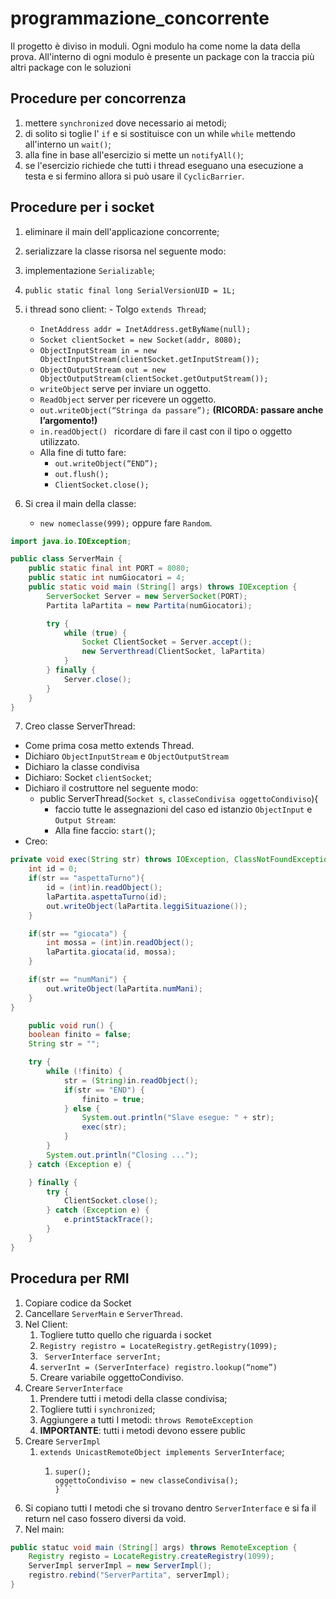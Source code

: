 # programmazione_concorrente

Il progetto è diviso in moduli.
Ogni modulo ha come nome la data della prova.
All'interno di ogni modulo è presente un package con la traccia più altri package con le soluzioni

## Procedure per concorrenza

1. mettere `synchronized` dove necessario ai metodi;
2. di solito si toglie l' `if` e si sostituisce con un while `while` mettendo all'interno un `wait()`;
3. alla fine in base all'esercizio si mette un `notifyAll()`;
4. se l'esercizio richiede che tutti i thread eseguano una esecuzione a testa e si fermino allora si può usare il `CyclicBarrier`.

## Procedure per i socket

1. eliminare il main dell'applicazione concorrente;

2. serializzare la classe risorsa nel seguente modo:

3. implementazione `Serializable`;

4. `public static final long SerialVersionUID = 1L;`

5. i thread sono client: - Tolgo `extends Thread`;
   - `InetAddress addr = InetAddress.getByName(null);`
   - `Socket clientSocket = new Socket(addr, 8080);`
   - `ObjectInputStream in = new ObjectInputStream(clientSocket.getInputStream());`
   - `ObjectOutputStream out = new ObjectOutputStream(clientSocket.getOutputStream());`
   - `writeObject` serve per inviare un oggetto.
   - `ReadObject` server per ricevere un oggetto.
   - `out.writeObject(“Stringa da passare”);` **(RICORDA: passare anche l’argomento!)**
   - `in.readObject() ` ricordare di fare il cast con il tipo o oggetto utilizzato.
   - Alla fine di tutto fare:
     - `out.writeObject(“END”);`
     - `out.flush();`
     - `ClientSocket.close();`
6. Si crea il main della classe:
   - `new nomeclasse(999);` oppure fare `Random`.

```java
import java.io.IOException;

public class ServerMain {
    public static final int PORT = 8080;
    public static int numGiocatori = 4;
    public static void main (String[] args) throws IOException {
        ServerSocket Server = new ServerSocket(PORT);
        Partita laPartita = new Partita(numGiocatori);

        try {
            while (true) {
                Socket ClientSocket = Server.accept();
                new Serverthread(ClientSocket, laPartita)
            }
        } finally {
            Server.close();
        }
    }
}
```

7. Creo classe ServerThread:

- Come prima cosa metto extends Thread.
- Dichiaro `ObjectInputStream` e `ObjectOutputStream`
- Dichiaro la classe condivisa
- Dichiaro: Socket `clientSocket`;
- Dichiaro il costruttore nel seguente modo:
  - public ServerThread(`Socket s`, `classeCondivisa oggettoCondiviso`){
    - faccio tutte le assegnazioni del caso ed istanzio `ObjectInput` e `Output Stream`:
    - Alla fine faccio: `start()`;
- Creo:

```java
private void exec(String str) throws IOException, ClassNotFoundException {
	int id = 0;
	if(str == "aspettaTurno"){
		id = (int)in.readObject();
		laPartita.aspettaTurno(id);
		out.writeObject(laPartita.leggiSituazione());
	}

	if(str == "giocata") {
		int mossa = (int)in.readObject();
		laPartita.giocata(id, mossa);
	}

	if(str == "numMani") {
		out.writeObject(laPartita.numMani);
	}
}
```

```java
    public void run() {
	boolean finito = false;
	String str = "";

	try {
		while (!finito) {
			str = (String)in.readObject();
			if(str == "END") {
				finito = true;
			} else {
				System.out.println("Slave esegue: " + str);
				exec(str);
			}
		}
		System.out.println("Closing ...");
	} catch (Exception e) {

	} finally {
		try {
			ClientSocket.close();
		} catch (Exception e) {
			e.printStackTrace();
		}
	}
}
```

## Procedura per RMI

1. Copiare codice da Socket
2. Cancellare `ServerMain` e `ServerThread`.
3. Nel Client:
   1. Togliere tutto quello che riguarda i socket
   2. `Registry registro = LocateRegistry.getRegistry(1099);`
   3. ` ServerInterface serverInt;`
   4. `serverInt = (ServerInterface) registro.lookup(“nome”)`
   5. Creare variabile oggettoCondiviso.
4. Creare `ServerInterface`
   1. Prendere tutti i metodi della classe condivisa;
   2. Togliere tutti i `synchronized`;
   3. Aggiungere a tutti I metodi: `throws RemoteException`
   4. **IMPORTANTE**: tutti i metodi devono essere public
5. Creare `ServerImpl`
   1. `extends UnicastRemoteObject implements ServerInterface`;
      1. ````public ServerImpl() throws RemoteException {
         super();
         oggettoCondiviso = new classeCondivisa();
         }```
         ````
6. Si copiano tutti I metodi che si trovano dentro `ServerInterface` e si fa il return nel caso fossero
   diversi da void.
7. Nel main:

```java
public statuc void main (String[] args) throws RemoteException {
    Registry registo = LocateRegistry.createRegistry(1099);
    ServerImpl serverImpl = new ServerImpl();
    registro.rebind("ServerPartita", serverImpl);
}
```
